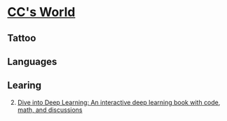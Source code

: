 # [CC's World](https://cc4i.github.io/)

## Tattoo

## Languages

## Learing

2. [Dive into Deep Learning: An interactive deep learning book with code, math, and discussions](http://numpy.d2l.ai/)
